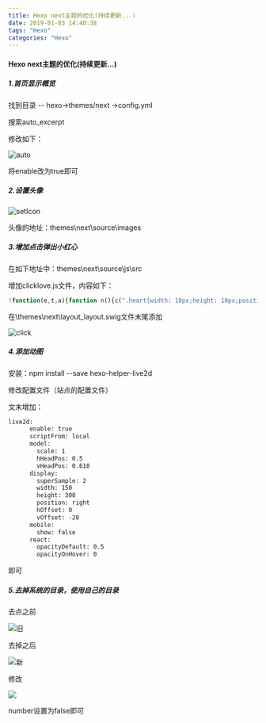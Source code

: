 ```yaml
---
title: Hexo next主题的优化(持续更新...)
date: 2019-01-03 14:40:38
tags: "Hexo"
categories: "Hexo"
---
```


#### Hexo next主题的优化(持续更新...)

##### 1.首页显示概览

找到目录 -- hexo->themes/next ->config.yml 

搜索auto_excerpt

修改如下：

![auto](auto_excerpt.png)

将enable改为true即可

##### 2.设置头像

![setIcon](setIcon.png)

头像的地址：themes\next\source\images

##### 3.增加点击弹出小红心

在如下地址中：themes\next\source\js\src

增加clicklove.js文件，内容如下：

```js
!function(e,t,a){function n(){c(".heart{width: 10px;height: 10px;position: fixed;background: #f00;transform: rotate(45deg);-webkit-transform: rotate(45deg);-moz-transform: rotate(45deg);}.heart:after,.heart:before{content: '';width: inherit;height: inherit;background: inherit;border-radius: 50%;-webkit-border-radius: 50%;-moz-border-radius: 50%;position: fixed;}.heart:after{top: -5px;}.heart:before{left: -5px;}"),o(),r()}function r(){for(var e=0;e<d.length;e++)d[e].alpha<=0?(t.body.removeChild(d[e].el),d.splice(e,1)):(d[e].y--,d[e].scale+=.004,d[e].alpha-=.013,d[e].el.style.cssText="left:"+d[e].x+"px;top:"+d[e].y+"px;opacity:"+d[e].alpha+";transform:scale("+d[e].scale+","+d[e].scale+") rotate(45deg);background:"+d[e].color+";z-index:99999");requestAnimationFrame(r)}function o(){var t="function"==typeof e.onclick&&e.onclick;e.onclick=function(e){t&&t(),i(e)}}function i(e){var a=t.createElement("div");a.className="heart",d.push({el:a,x:e.clientX-5,y:e.clientY-5,scale:1,alpha:1,color:s()}),t.body.appendChild(a)}function c(e){var a=t.createElement("style");a.type="text/css";try{a.appendChild(t.createTextNode(e))}catch(t){a.styleSheet.cssText=e}t.getElementsByTagName("head")[0].appendChild(a)}function s(){return"rgb("+~~(255*Math.random())+","+~~(255*Math.random())+","+~~(255*Math.random())+")"}var d=[];e.requestAnimationFrame=function(){return e.requestAnimationFrame||e.webkitRequestAnimationFrame||e.mozRequestAnimationFrame||e.oRequestAnimationFrame||e.msRequestAnimationFrame||function(e){setTimeout(e,1e3/60)}}(),n()}(window,document);
```

在\themes\next\layout\_layout.swig文件末尾添加

<!-- 页面点击小红心 -->

<script type="text/javascript" src="/js/src/clicklove.js"></script>

![click](click.png)

##### 4.添加动图

安装：npm install --save hexo-helper-live2d

修改配置文件（站点的配置文件）

文末增加：

```xml
live2d:
      enable: true
      scriptFrom: local
      model:
        scale: 1
        hHeadPos: 0.5
        vHeadPos: 0.618
      display:
        superSample: 2
        width: 150
        height: 300
        position: right
        hOffset: 0
        vOffset: -20
      mobile:
        show: false
      react:
        opacityDefault: 0.5
        opacityOnHover: 0
```

即可

##### 5.去掉系统的目录，使用自己的目录

去点之前

![旧](mulu.png)

去掉之后

![新](mulnNew.png)

修改

![](2.png)

number设置为false即可